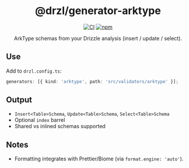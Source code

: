 <div align="center">

# @drzl/generator-arktype

<div align="center">

[![CI](https://github.com/use-drzl/drzl/actions/workflows/ci.yml/badge.svg)](https://github.com/use-drzl/drzl/actions/workflows/ci.yml)
[![npm](https://img.shields.io/npm/v/%40drzl%2Fgenerator-arktype)](https://www.npmjs.com/package/@drzl/generator-arktype)

</div>

ArkType schemas from your Drizzle analysis (insert / update / select).

</div>

## Use

Add to `drzl.config.ts`:

```ts
generators: [{ kind: 'arktype', path: 'src/validators/arktype' }];
```

## Output

- `Insert<Table>Schema`, `Update<Table>Schema`, `Select<Table>Schema`
- Optional `index` barrel
- Shared vs inlined schemas supported

## Notes

- Formatting integrates with Prettier/Biome (via `format.engine: 'auto'`).
